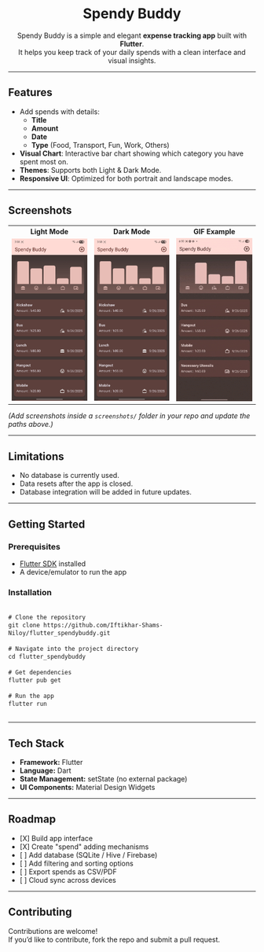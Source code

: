 <h1 align="center"> Spendy Buddy</h1>

<p align="center">
  Spendy Buddy is a simple and elegant <b>expense tracking app</b> built with <b>Flutter</b>.<br>
  It helps you keep track of your daily spends with a clean interface and visual insights.
</p>

---

<h2> Features</h2>

<ul>
  <li> Add spends with details:
    <ul>
      <li><b>Title</b></li>
      <li><b>Amount</b></li>
      <li><b>Date</b></li>
      <li><b>Type</b> (Food, Transport, Fun, Work, Others)</li>
    </ul>
  </li>
  <li> <b>Visual Chart</b>: Interactive bar chart showing which category you have spent most on.</li>
  <li> <b>Themes</b>: Supports both Light & Dark Mode.</li>
  <li> <b>Responsive UI</b>: Optimized for both portrait and landscape modes.</li>
</ul>

---

<h2> Screenshots</h2>

<table>
  <tr>
    <th>Light Mode</th>
    <th>Dark Mode</th>
    <th>GIF Example</th>
  </tr>
  <tr>
    <td><img src="readme_assets/spendy_buddy_ex1.jpg" width="160"></td>
    <td><img src="readme_assets/spendy_buddy_ex2.jpg" width="160"></td>
    <td><img src="readme_assets/spendy_buddy_gif_example.gif" width="160"></td>
  </tr>
</table>

<p><i>(Add screenshots inside a <code>screenshots/</code> folder in your repo and update the paths above.)</i></p>

---

<h2> Limitations</h2>

<ul>
  <li> No database is currently used.</li>
  <li> Data resets after the app is closed.</li>
  <li> Database integration will be added in future updates.</li>
</ul>

---

<h2> Getting Started</h2>

<h3>Prerequisites</h3>
<ul>
  <li><a href="https://flutter.dev/docs/get-started/install">Flutter SDK</a> installed</li>
  <li>A device/emulator to run the app</li>
</ul>

<h3>Installation</h3>

<pre>
<code>
# Clone the repository
git clone https://github.com/Iftikhar-Shams-Niloy/flutter_spendybuddy.git

# Navigate into the project directory
cd flutter_spendybuddy

# Get dependencies
flutter pub get

# Run the app
flutter run
</code>
</pre>

---

<h2> Tech Stack</h2>

<ul>
  <li><b>Framework:</b> Flutter</li>
  <li><b>Language:</b> Dart</li>
  <li><b>State Management:</b> setState (no external package)</li>
  <li><b>UI Components:</b> Material Design Widgets</li>
</ul>

---

<h2> Roadmap</h2>

<ul>
  <li>[X] Build app interface</li>
  <li>[X] Create "spend" adding mechanisms</li>
  <li>[ ] Add database (SQLite / Hive / Firebase)</li>
  <li>[ ] Add filtering and sorting options</li>
  <li>[ ] Export spends as CSV/PDF</li>
  <li>[ ] Cloud sync across devices</li>
</ul>

---

<h2> Contributing</h2>

<p>Contributions are welcome!<br>
If you’d like to contribute, fork the repo and submit a pull request.</p>

